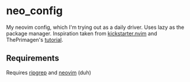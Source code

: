 # neo_config

My neovim config, which I'm trying out as a daily driver. Uses lazy as the package manager.
Inspiration taken from [kickstarter.nvim](https://github.com/nvim-lua/kickstart.nvim) and
ThePrimagen's [tutorial](https://github.com/ThePrimeagen/init.lua).

## Requirements

Requires [ripgrep](https://github.com/BurntSushi/ripgrep) and [neovim](https://neovim.io) (duh)

